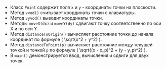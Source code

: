- Класс `Point` содержит поля `x` и `y` - координаты точки на плоскости.
- Метод `vvod()` считывает координаты точки с клавиатуры.
- Метод `vyvod()` выводит координаты точки.
- Методы `moveX(dx)` и `moveY(dy)` сдвигают точку соответственно по оси X и по оси Y.
- Метод `distanceToOrigin()` вычисляет расстояние точки до начала координат по формуле \( \sqrt{x^2 + y^2} \).
- Метод `distanceToPoint(p)` вычисляет расстояние между текущей точкой и точкой `p` по формуле \( \sqrt{(x - x_p)^2 + (y - y_p)^2} \).
- В `main()` демонстрируется ввод, вычисления и сдвиги для двух точек.